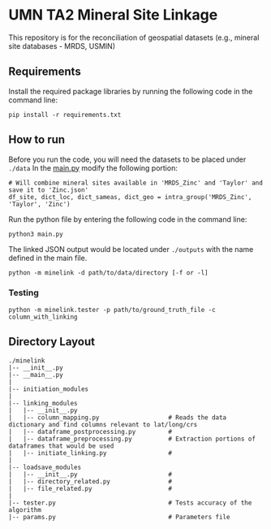 # UMN TA2 Mineral Site Linkage
This repository is for the reconciliation of geospatial datasets (e.g., mineral site databases - MRDS, USMIN)

## Requirements
Install the required package libraries by running the following code in the command line:
```
pip install -r requirements.txt
```

## How to run
Before you run the code, you will need the datasets to be placed under `./data` 
In the [main.py](https://github.com/DARPA-CRITICALMAAS/umn-ta2-mineral-site-linkage/blob/main/main.py) modify the following portion:
```
# Will combine mineral sites available in 'MRDS_Zinc' and 'Taylor' and save it to 'Zinc.json'
df_site, dict_loc, dict_sameas, dict_geo = intra_group('MRDS_Zinc', 'Taylor', 'Zinc')
```
Run the python file by entering the following code in the command line:
```
python3 main.py
```
The linked JSON output would be located under `./outputs` with the name defined in the main file.

```
python -m minelink -d path/to/data/directory [-f or -l]
```

### Testing
```
python -m minelink.tester -p path/to/ground_truth_file -c column_with_linking
```

## Directory Layout
```
./minelink
|-- __init__.py
|-- __main__.py
|
|-- initiation_modules
|
|-- linking_modules
|   |-- __init__.py
|   |-- column_mapping.py                   # Reads the data dictionary and find columns relevant to lat/long/crs
|   |-- dataframe_postprocessing.py         # 
|   |-- dataframe_preprocessing.py          # Extraction portions of dataframes that would be used
|   |-- initiate_linking.py                 # 
|
|-- loadsave_modules
|   |-- __init__.py                         # 
|   |-- directory_related.py                # 
|   |-- file_related.py                     # 
|
|-- tester.py                               # Tests accuracy of the algorithm
|-- params.py                               # Parameters file
```